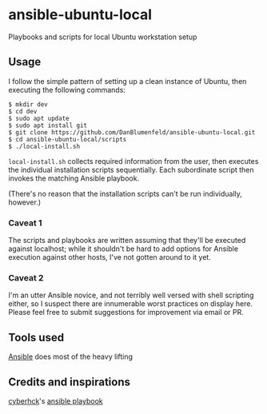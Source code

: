 # ansible-ubuntu-local
Playbooks and scripts for local Ubuntu workstation setup

## Usage
I follow the simple pattern of setting up a clean instance of Ubuntu, then executing the following commands:
```
$ mkdir dev
$ cd dev
$ sudo apt update
$ sudo apt install git
$ git clone https://github.com/DanBlumenfeld/ansible-ubuntu-local.git
$ cd ansible-ubuntu-local/scripts
$ ./local-install.sh
```

`local-install.sh` collects required information from the user, then executes the individual installation scripts sequentially.
Each subordinate script then invokes the matching Ansible playbook.

(There's no reason that the installation scripts can't be run individually, however.)

### Caveat 1
The scripts and playbooks are written assuming that they'll be executed against localhost; while it shouldn't be hard to add options for Ansible execution against other hosts, I've not gotten around to it yet.
### Caveat 2
I'm an utter Ansible novice, and not terribly well versed with shell scripting either, so I suspect there are innumerable worst practices on display here. Please feel free to submit suggestions for improvement via email or PR.

## Tools used
[Ansible](https://www.ansible.com/) does most of the heavy lifting

## Credits and inspirations
[cyberhck](https://github.com/cyberhck)'s [ansible playbook](https://github.com/cyberhck/ansible-ubuntu)

